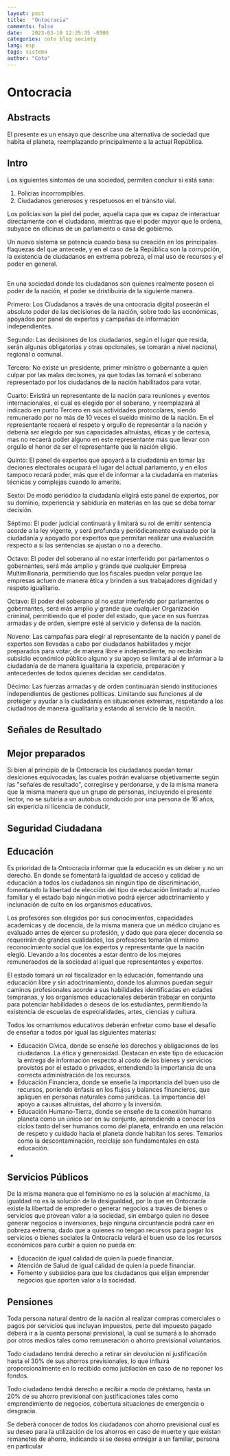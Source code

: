 ```yaml
---
layout: post
title:  "Ontocracia"
comments: false
date:   2023-03-10 12:35:35 -0300
categories: coto blog society  
lang: esp
tags: sistema 
author: "Coto"
---
```


# Ontocracia

## Abstracts

El presente es un ensayo que describe una alternativa de sociedad que habita el planeta, reemplazando principalmente a la actual República.


## Intro

Los siguientes síntomas de una sociedad, permiten concluir si está sana:

1. Policias incorrompibles.
2. Ciudadanos generosos y respetuosos en el tránsito víal.


Los policias son la piel del poder, aquella capa que es capaz de interactuar directamente con el ciudadano, mientras que el poder mayor que le ordena, subyace en oficinas de un parlamento o casa de gobierno.

Un nuevo sistema se potencia cuando basa su creación en los principales flaquezas del que antecede, y en el caso de la República son la corrupción, la existencia de ciudadanos en extrema pobreza, el mal uso de recursos y el poder en general.


##

En una sociedad donde los ciudadanos son quienes realmente poseen el poder de la nación, el poder se dristibuiría de la siguiente manera.

Primero: Los Ciudadanos a través de una ontocracia digital poseerán el absoluto poder de las decisiones de la nación, sobre todo las económicas, apoyados por panel de expertos y campañas de información independientes.

Segundo: Las decisiones de los ciudadanos, según el lugar que resida, serán algunas obligatorias y otras opcionales, se tomarán a nivel nacional, regional o comunal.

Tercero: No existe un presidente, primer ministro o gobernante a quien culpar por las malas decisones, ya que todas las tomará el soberano representado por los ciudadanos de la nación habilitados para votar.

Cuarto: Existirá un representante de la nación para reuniones y eventos internacionales, el cual es elegido por el soberano, y reemplazará al indicado en punto Tercero en sus actividades protocolares, siendo remunerado por no más de 10 veces el sueldo minimo de la nación. En el representante recaerá el respeto y orgullo de representar a la nación y debería ser elegido por sus capacidades altruistas, éticas y de cortesía, mas no recaerá poder alguno en este representante más que llevar con orgullo el honor de ser el representante que la nación eligió.

Quinto: El panel de expertos que apoyará a la ciudadanía en tomar las deciones electorales ocupará el lugar del actual parlamento, y en ellos tampoco recará poder, más que el de informar a la ciudadanía en materías técnicas y complejas cuando lo amerite.

Sexto: De modo periódico la ciudadanía eligirá este panel de expertos, por su dominio, experiencia y sabiduría en materias en las que se deba tomar decisión.


Séptimo: El poder judicial continuará y limitará su rol de emitir sentencia acorde a la ley vigente, y será profunda y periódicamente evaluado por la ciudadanía y apoyado por expertos que permitan realizar una evaluación respecto a si las sentencias se ajustan o no a derecho.

Octavo: El poder del soberano al no estar interferido por parlamentos o gobernantes, será más amplio y grande que cualquier Empresa Multimillonaria, permitiendo que los fiscales puedan velar porque las empresas actuen de manera ética y brinden a sus trabajadores dignidad y respeto igualitario.


Octavo: El poder del soberano al no estar interferido por parlamentos o gobernantes, será más amplio y grande que cualquier Organización criminal, permitiendo que el poder del estado, que yace en sus fuerzas armadas y de orden, siempre esté al servicio y defensa de la nación.

Noveno: Las campañas para elegir al representante de la nación y panel de expertos son llevadas a cabo por ciudadanos habilitados y mejor preparados para votar, de manera libre e independiente, no recibirán subsidio económico público alguno y su apoyo se limitará al de informar a la ciudadanía de de manera igualitaria la expericia, preparación y antecedentes de todos quienes decidan ser candidatos.

Décimo: Las fuerzas armadas y de orden continuarán siendo instituciones independientes de gestiones políticas. Limitando sus funciones al de proteger y ayudar a la ciudadanía en situaciones extremas, respetando a los ciudadnos de manera igualitaria y estando al servicio de la nación.


## Señales de Resultado

## Mejor preparados

Si bien al principio de la Ontocracia los ciudadanos puedan tomar desiciones equivocadas, las cuales podrán evaluarse  objetivamente según las "señales de resultado", corregirse y perdonarse, y de la misma manera que la misma manera que un grupo de personas, incluyendo el presente lector, no se subiría a un autobus conducido por una persona de 16 años, sin expericia ni licencia de conducir, 

## Seguridad Ciudadana


## Educación

Es prioridad de la Ontocracia informar que la educación es un deber y no un derecho. En donde se fomentará la igualdad de acceso y calidad de educación a todos los ciudadanos sin ningún tipo de discriminación, fomentando la libertad de elección del tipo de educación limitado al nucleo familiar y el estado bajo ningún motivo podrá ejercer adoctrinamiento y inclunación de culto en los organismos educativos.

Los profesores son elegidos por sus conocimientos, capacidades academicas y de docencia, de la misma manera  que un médico cirujano es evaluado antes de ejercer su profesión, y dado que para ejecer docencia se requerirán de grandes cualidades, los profesores tomarán el mismo reconocimiento social que los expertos y representante que la nación elegió. Llevando a los docentes a estar dentro de los mejores remuneraodos de la sociedad al igual que representantes y expertos.

El estado tomará un rol fiscalizador en la educación, fomentando una educación libre y sin adoctrinamiento, donde los alumnos puedan seguir caminos profesionales acorde a sus habilidades identificadas en edades tempranas, y los organismos educacionales deberán trabajar en conjunto para potenciar habilidades o deseos de los estudiantes, permitiendo la existencia de escuelas de especialidades, artes, ciencias y cultura.

Todos los ornamismos educativos deberán enfretar como base el desafío de enseñar a todos por igual las siguientes materias:

- Educación Cívica, donde se enseñe los derechos y obligaciones de los ciudadanos. La ética y generosidad. Destacan en este tipo de educación la entrega de información respecto al costo de los bienes y servicios provistos por el estado o privados, entendiendo la importancia de una correcta administración de los recursos.
- Educación Financiera, donde se enseñe la importancia del buen uso de recursos, poniendo énfasis en los flujos y balances financieros, que apliquen en personas naturales como jurídicas. La importancia del apoyo a causas altruistas, del ahorro y la inversión.
- Educación Humano-Tierra, donde se enseñe de la conexión humano planeta como un único ser en su conjunto, aprendiendo a conocer los ciclos tanto del ser humanos como del planeta, entrando en una relación de respeto y cuidado hacia el planeta donde habitan los seres. Temarios como la descontaminación, reciclaje son fundamentales en esta educación.
-  

## Servicios Públicos

De la misma manera que el feminismo no es la solución al machismo, la igualdad no es la solución de la desigualdad, por lo que en Ontocracia existe la libertad de empreder o generar negocios a través de bienes o servicios que provean valor a la sociedad, sin embargo quien no desee generar negocios o inversiones, bajo ninguna circuntancia podrá caer en pobreza extrema, dado que a quienes no tengan recursos para pagar los servicios o bienes sociales la Ontocracía velará el buen uso de los recursos económicos para curbir a quien no pueda en:

- Educación de igual calidad de quien la puede financiar.
- Atención de Salud de igual calidad de quien la puede financiar.
- Fomento y subsidios para que los ciudadanos que elijan emprender negocios que aporten valor a la sociedad.

## Pensiones

Toda persona natural dentro de la nación al realizar compras comerciales o pagos por servicios que incluyan impuestos, perte del impuesto pagado deberá ir a la cuenta personal previsional, la cual se sumará a lo ahorrado por otros medios tales como remuneración o ahorro previsional voluntarios.

Todo ciudadano tendrá derecho a retirar sin devolución ni justificación hasta el 30% de sus ahorros previsionales, lo que influirá proporcionalmente en lo recibido como jubilación en caso de no reponer los fondos.

Todo ciudadano tendrá derecho a recibir a modo de préstamo, hasta un 20% de su ahorro previsional con justificaciones tales como emprendimiento de negocios, cobertura situaciones de emergencia o desgracia.

Se deberá conocer de todos los ciudadanos con ahorro previsional cual es su deseo para la utilización de los ahorros en caso de muerte y que existan remanetes de ahorro, indicando si se desea entregar a un familiar, persona en particular  
